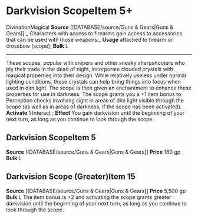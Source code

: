 ﻿---
bulk: L
id: '1212'
item_category: Customizations
item_subcategory: Scopes
level: '5'
name: Darkvision Scope
price: 160 gp
rarity: Common
school: Divination
source: '[[DATABASE/source/Guns & Gears|Guns & Gears]]'
subcategory: customization
trait:
- '[[DATABASE/trait/Divination|Divination]]'
- '[[DATABASE/trait/Magical|Magical]]'
type: Item
usage: attached to firearm or crossbow (scope)

---
# Darkvision Scope<span class="item-type">Item 5+</span>

<span class="item-trait">Divination</span><span class="item-trait">Magical</span>
**Source** [[DATABASE/source/Guns & Gears|Guns & Gears]]
_ Characters with access to firearms gain access to accessories that can be used with those weapons._
**Usage** attached to firearm or crossbow (scope); **Bulk** L

---
These scopes, popular with snipers and other sneaky sharpshooters who ply their trade in the dead of night, incorporate clouded crystals with magical properties into their design. While relatively useless under normal lighting conditions, these crystals can help bring things into focus when used in dim light. The scope is then given an enchantment to enhance these properties for use in darkness. The scope grants you a +1 item bonus to Perception checks involving sight in areas of dim light visible through the scope (as well as in areas of darkness, if the scope has been activated).
**Activate** <span class="action-icon">1</span> Interact ; **Effect** You gain darkvision until the beginning of your next turn, as long as you continue to look through the scope.

## Darkvision Scope<span class="item-type">Item 5</span>

**Source** [[DATABASE/source/Guns & Gears|Guns & Gears]]
**Price** 160 gp
**Bulk** L

## Darkvision Scope (Greater)<span class="item-type">Item 15</span>

**Source** [[DATABASE/source/Guns & Gears|Guns & Gears]]
**Price** 5,500 gp
**Bulk** L
The item bonus is +2 and activating the scope grants greater darkvision until the beginning of your next turn, as long as you continue to look through the scope.